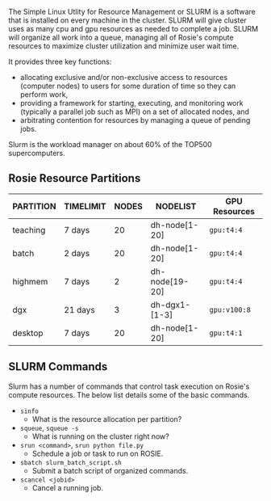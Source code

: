 The Simple Linux Utlity for Resource Management or SLURM is a software that is installed on every machine in the cluster. SLURM will give cluster uses as many cpu and gpu resources as needed to complete a job. SLURM will organize all work into a queue, managing all of Rosie's compute resources to maximize cluster utilization and minimize user wait time.

It provides three key functions:

  + allocating exclusive and/or non-exclusive access to resources (computer nodes) to users for some duration of time so they can perform work, 
  + providing a framework for starting, executing, and monitoring work (typically a parallel job such as MPI) on a set of allocated nodes, and
  + arbitrating contention for resources by managing a queue of pending jobs.

Slurm is the workload manager on about 60% of the TOP500 supercomputers.

## Rosie Resource Partitions

| PARTITION |  TIMELIMIT | NODES  | NODELIST | GPU Resources |
| ------------- |  ------------- | ------------- | ------------- | ------------ |
| teaching | 7 days | 20  | dh-node[1-20] | `gpu:t4:4` |
| batch | 2 days | 20  | dh-node[1-20] | `gpu:t4:4` | 
| highmem | 7 days |  2 |  dh-node[19-20] | `gpu:t4:4` |
| dgx | 21 days |  3  | dh-dgx1-[1-3] | `gpu:v100:8` | 
| desktop | 7 days |  20 |  dh-node[1-20] | `gpu:t4:1` |

## SLURM Commands

Slurm has a number of commands that control task execution on Rosie's compute resources. The below list details some of the basic commands.

* `sinfo`
  + What is the resource allocation per partition?
* `squeue`, `squeue -s`
  + What is running on the cluster right now?
* `srun <command>`, `srun python file.py`
  + Schedule a job or task to run on ROSIE.
* `sbatch slurm_batch_script.sh`
  + Submit a batch script of organized commands.
* `scancel <jobid>`
  + Cancel a running job.
